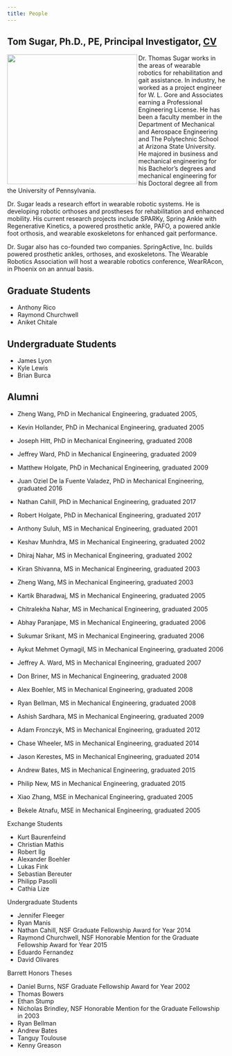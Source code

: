 ```yaml
---
title: People
---
```


## Tom Sugar, Ph.D., PE, Principal Investigator, [CV](cvsugar.pdf)
<div class="row">
<img src="{{ site.base_path }}/assets/images/tom_headshot.jpg" height="300px" align="left">

Dr. Thomas Sugar works in the areas of wearable robotics for rehabilitation and gait assistance. In industry, he worked as a project engineer for W. L. Gore and Associates earning a Professional Engineering License. He has been a faculty member in the Department of Mechanical and Aerospace Engineering and The Polytechnic School at Arizona State University. He majored in business and mechanical engineering for his Bachelor’s degrees and mechanical engineering for his Doctoral degree all from the University of Pennsylvania.

Dr. Sugar leads a research effort in wearable robotic systems. He is developing robotic orthoses and prostheses for rehabilitation and enhanced mobility. His current research projects include SPARKy, Spring Ankle with Regenerative Kinetics, a powered prosthetic ankle, PAFO, a powered ankle foot orthosis, and wearable exoskeletons for enhanced gait performance.

Dr. Sugar also has co-founded two companies.  SpringActive, Inc. builds powered prosthetic ankles, orthoses, and exoskeletons.  The Wearable Robotics Association will host a wearable robotics conference, WearRAcon, in Phoenix on an annual basis.

</div>

## Graduate Students
* Anthony Rico
* Raymond Churchwell
* Aniket Chitale

## Undergraduate Students
* James Lyon
* Kyle Lewis
* Brian Burca

## Alumni

* Zheng Wang, PhD in Mechanical Engineering, graduated 2005,
* Kevin Hollander, PhD in Mechanical Engineering, graduated 2005
* Joseph Hitt, PhD in Mechanical Engineering, graduated 2008
* Jeffrey Ward, PhD in Mechanical Engineering, graduated 2009
* Matthew Holgate, PhD in Mechanical Engineering, graduated 2009
* Juan Oziel De la Fuente Valadez, PhD in Mechanical Engineering, graduated 2016
* Nathan Cahill, PhD in Mechanical Engineering, graduated 2017
* Robert Holgate, PhD in Mechanical Engineering, graduated 2017

* Anthony Suluh, MS in Mechanical Engineering, graduated 2001
* Keshav Munhdra, MS in Mechanical Engineering, graduated 2002
* Dhiraj Nahar, MS in Mechanical Engineering, graduated 2002
* Kiran Shivanna, MS in Mechanical Engineering, graduated 2003
* Zheng Wang, MS in Mechanical Engineering, graduated 2003
* Kartik Bharadwaj, MS in Mechanical Engineering, graduated 2005
* Chitralekha Nahar, MS in Mechanical Engineering, graduated 2005
* Abhay Paranjape, MS in Mechanical Engineering, graduated 2006
* Sukumar Srikant, MS in Mechanical Engineering, graduated 2006
* Aykut Mehmet Oymagil, MS in Mechanical Engineering, graduated 2006
* Jeffrey A. Ward, MS in Mechanical Engineering, graduated 2007
* Don Briner, MS in Mechanical Engineering, graduated 2008
* Alex Boehler, MS in Mechanical Engineering, graduated 2008
* Ryan Bellman, MS in Mechanical Engineering, graduated 2008
* Ashish Sardhara, MS in Mechanical Engineering, graduated 2009
* Adam Fronczyk, MS in Mechanical Engineering, graduated 2012
* Chase Wheeler, MS in Mechanical Engineering, graduated 2014
* Jason Kerestes, MS in Mechanical Engineering, graduated 2014
* Andrew Bates, MS in Mechanical Engineering, graduated 2015
* Philip New, MS in Mechanical Engineering, graduated 2015

* Xiao Zhang, MSE in Mechanical Engineering, graduated 2005
* Bekele Atnafu, MSE in Mechanical Engineering, graduated 2005

Exchange Students
* Kurt Baurenfeind
* Christian Mathis
* Robert Ilg
* Alexander Boehler
* Lukas Fink 
* Sebastian Bereuter
* Philipp Pasolli
* Cathia Lize

Undergraduate Students
* Jennifer Fleeger 
* Ryan Manis
* Nathan Cahill, NSF Graduate Fellowship Award for Year 2014
* Raymond Churchwell, NSF Honorable Mention for the Graduate Fellowship Award for Year 2015
* Eduardo Fernandez
* David Olivares

Barrett Honors Theses
* Daniel Burns, NSF Graduate Fellowship Award for Year 2002 
* Thomas Bowers 
* Ethan Stump 
* Nicholas Brindley, NSF Honorable Mention for the Graduate Fellowship in 2003
* Ryan Bellman
* Andrew Bates
* Tanguy Toulouse
* Kenny Greason

